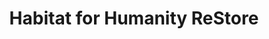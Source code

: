 ---
title: "Habitat for Humanity ReStore"
url: /vancouver/habitat-for-humanity-restore/
shop: Gebrauchtwaren
---